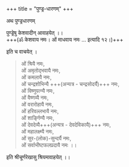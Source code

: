 +++
title = "पुण्ड्र-धारणम्"
+++

अथ पुण्ड्रधारणम्

पुण्ड्रेषु केशवादीन् आवाहयेत् ।।  
+++(ॐ केशवाय नमः। ओं माधवाय नमः … इत्यादि १२।)+++



<div class="js_include" url="/AgamaH_vaiShNavaH/rAmAnuja-sampradAyaH/prakIrNa-mantrAdi/padyam/chatush-chakram/"  newLevelForH1="5" includeTitle="false"> </div>  


इति च वाचयेत् ।

> ओं श्रियै नमः,  
ओं अमृतोद्भवायै नमः,  
ओं कमलायै नमः,  
ओं चन्द्रशोभिन्यै +++(अन्यत्र - चन्द्रसोदर्यै)+++ नमः,  
ओं विष्णुपत्न्यै नमः,  
ओं वैष्णव्यै नमः,  
ओं वरारोहायै नमः,  
ओं हरिवल्लभायै नमः,  
ओं शार्ङ्गिण्यै नमः,  
ओं देवदेव्यै+++(अन्यत्र - देवदेविकायै)+++ नमः,  
ओं महालक्ष्म्यै नमः,  
ओं सुर-(लोक)-सुन्दर्यै नमः,  
ओं सर्वाभीष्टफलप्रदायै नमः ।।

इति श्रीचूर्णरेखासु श्रियमावाहयेत् ।।
